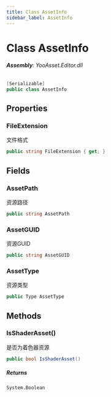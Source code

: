 ```yaml
---
title: Class AssetInfo
sidebar_label: AssetInfo
---
```

# Class AssetInfo


###### **Assembly**: YooAsset.Editor.dll

```csharp title="Declaration"
[Serializable]
public class AssetInfo
```
## Properties
### FileExtension
文件格式

```csharp title="Declaration"
public string FileExtension { get; }
```
## Fields
### AssetPath
资源路径

```csharp title="Declaration"
public string AssetPath
```
### AssetGUID
资源GUID

```csharp title="Declaration"
public string AssetGUID
```
### AssetType
资源类型

```csharp title="Declaration"
public Type AssetType
```
## Methods
### IsShaderAsset()
是否为着色器资源

```csharp title="Declaration"
public bool IsShaderAsset()
```

##### Returns

`System.Boolean`
